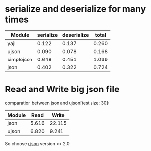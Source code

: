 # serialize and deserialize for many times
| Module     | serialize | deserialize | total |
| ---------- | --------- | ----------- | ----- |
| yajl       | 0.122     | 0.137       | 0.260 |
| ujson      | 0.090     | 0.078       | 0.168 |
| simplejson | 0.648     | 0.451       | 1.099 |
| json       | 0.402     | 0.322       | 0.724 |


# Read and Write big json file

comparation between json and ujson[test size: 30]:

| Module | Read  | Write  |
| ------ | ----- | ------ |
| json   | 5.616 | 22.115 |
| ujson  | 6.820 | 9.241  |

So choose [ujson](https://github.com/esnme/ultrajson/) version >= 2.0
